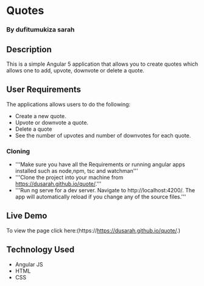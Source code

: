 # Quotes

### By dufitumukiza sarah

## Description
This is a simple Angular 5 application that allows you to create quotes which allows one to add, upvote, downvote or delete a quote.

## User Requirements
The applications allows users to do the following:

+ Create a new quote.
+ Upvote or downvote a quote.
+ Delete a quote
+ See the number of upvotes and number of downvotes for each quote.

### Cloning
+ '''Make sure you have all the Requirements or running angular apps installed such as node,npm, tsc and watchman'''
+ '''Clone the project into your machine from https://dusarah.github.io/quote/.'''
+ '''Run ng serve for a dev server. Navigate to http://localhost:4200/. The app will automatically reload if you change any of the source files.'''


## Live Demo
To view the page click here:(https://https://dusarah.github.io/quote/.)

## Technology Used
+ Angular JS
+ HTML 
+ CSS

